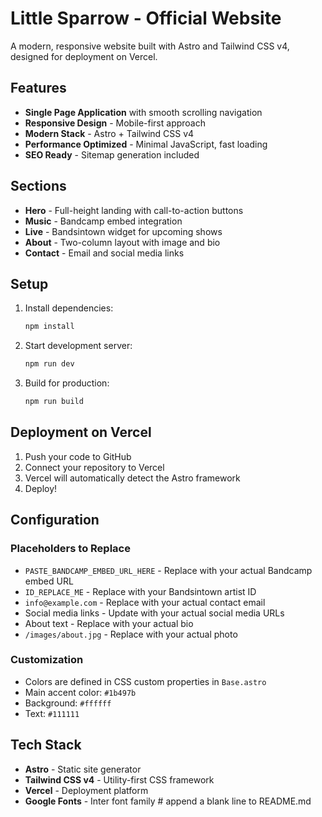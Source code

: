 # Little Sparrow - Official Website

A modern, responsive website built with Astro and Tailwind CSS v4, designed for deployment on Vercel.

## Features

- **Single Page Application** with smooth scrolling navigation
- **Responsive Design** - Mobile-first approach
- **Modern Stack** - Astro + Tailwind CSS v4
- **Performance Optimized** - Minimal JavaScript, fast loading
- **SEO Ready** - Sitemap generation included

## Sections

- **Hero** - Full-height landing with call-to-action buttons
- **Music** - Bandcamp embed integration
- **Live** - Bandsintown widget for upcoming shows
- **About** - Two-column layout with image and bio
- **Contact** - Email and social media links

## Setup

1. Install dependencies:
   ```bash
   npm install
   ```

2. Start development server:
   ```bash
   npm run dev
   ```

3. Build for production:
   ```bash
   npm run build
   ```

## Deployment on Vercel

1. Push your code to GitHub
2. Connect your repository to Vercel
3. Vercel will automatically detect the Astro framework
4. Deploy!

## Configuration

### Placeholders to Replace

- `PASTE_BANDCAMP_EMBED_URL_HERE` - Replace with your actual Bandcamp embed URL
- `ID_REPLACE_ME` - Replace with your Bandsintown artist ID
- `info@example.com` - Replace with your actual contact email
- Social media links - Update with your actual social media URLs
- About text - Replace with your actual bio
- `/images/about.jpg` - Replace with your actual photo

### Customization

- Colors are defined in CSS custom properties in `Base.astro`
- Main accent color: `#1b497b`
- Background: `#ffffff`
- Text: `#111111`

## Tech Stack

- **Astro** - Static site generator
- **Tailwind CSS v4** - Utility-first CSS framework
- **Vercel** - Deployment platform
- **Google Fonts** - Inter font family # append a blank line to README.md
